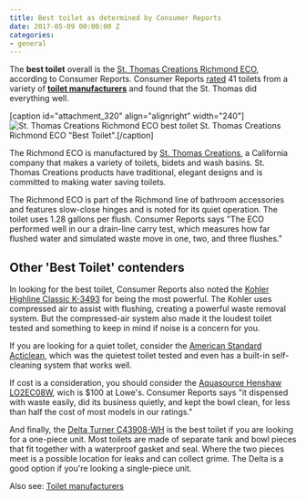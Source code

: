 ```yaml
---
title: Best toilet as determined by Consumer Reports
date: 2017-05-09 00:00:00 Z
categories:
- general
---
```


The **best toilet** overall is the [St. Thomas Creations Richmond ECO](http://www.stcbath.com/cproduct.php?productID=63), according to Consumer Reports. Consumer Reports [rated](http://www.consumerreports.org/toilets/find-the-best-toilet-for-your-bathroom/) 41 toilets from a variety of **[toilet manufacturers](http://fixatoilet.com/toilet-manufacturers/)** and found that the St. Thomas did everything well.

\[caption id="attachment\_320" align="alignright" width="240"\]![St. Thomas Creations Richmond ECO best toilet](images/61250286123821B_1458671543-240x300.jpg) St. Thomas Creations Richmond ECO "Best Toilet".\[/caption\]

The Richmond ECO is manufactured by [St. Thomas Creations](http://www.stcbath.com/), a California company that makes a variety of toilets, bidets and wash basins. St. Thomas Creations products have traditional, elegant designs and is committed to making water saving toilets.

The Richmond ECO is part of the Richmond line of bathroom accessories and features slow-close hinges and is noted for its quiet operation. The toilet uses 1.28 gallons per flush. Consumer Reports says "The ECO performed well in our a drain-line carry test, which measures how far flushed water and simulated waste move in one, two, and three flushes."

## Other 'Best Toilet' contenders

In looking for the best toilet, Consumer Reports also noted the [Kohler Highline Classic K-3493](http://www.us.kohler.com/us/Highline-Classic-Comfort-Height-two-piece-elongated-1.6-gpf-toilet-with-Pressure-Lite-flush-technology-and-left-hand-trip-lever/productDetail/toilets/423903.htm) for being the most powerful. The Kohler uses compressed air to assist with flushing, creating a powerful waste removal system. But the compressed-air system also made it the loudest toilet tested and something to keep in mind if noise is a concern for you.

If you are looking for a quiet toilet, consider the [American Standard Acticlean](https://www.americanstandard-us.com/acticlean.html), which was the quietest toilet tested and even has a built-in self-cleaning system that works well.

If cost is a consideration, you should consider the [Aquasource Henshaw LO2EC08W](https://www.lowes.com/pd/AquaSource-Henshaw-1-28-GPF-4-85-LPF-White-WaterSense-Elongated-Chair-Height-2-Piece-Toilet/1000120951), wich is $100 at Lowe's. Consumer Reports says "it dispensed with waste easily, did its business quietly, and kept the bowl clean, for less than half the cost of most models in our ratings."

And finally, the [Delta Turner C43908-WH](https://www.deltafaucet.com/bathroom/product/c43908-wh) is the best toilet if you are looking for a one-piece unit. Most toilets are made of separate tank and bowl pieces that fit together with a waterproof gasket and seal. Where the two pieces meet is a possible location for leaks and can collect grime. The Delta is a good option if you're looking a single-piece unit.

Also see: [Toilet manufacturers](http://fixatoilet.com/toilet-manufacturers/)
